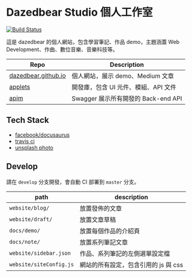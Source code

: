 # Dazedbear Studio 個人工作室

[![Build Status](https://travis-ci.org/dazedbear/dazedbear.github.io.svg?branch=develop)](https://travis-ci.org/dazedbear/dazedbear.github.io)

這是 dazedbear 的個人網站，包含學習筆記、作品 demo，主題涵蓋 Web Development、作曲、數位音樂、音樂科技等。

| Repo | Description |
| -- | -- |
| [dazedbear.github.io](https://github.com/dazedbear/dazedbear.github.io) | 個人網站，展示 demo、Medium 文章 |
| [applets](https://github.com/dazedbear/applets) | 開發庫，包含 UI 元件、模組、API 文件 |
| [apim](https://github.com/dazedbear/apim) | Swagger 展示所有開發的 Back-end API |

## Tech Stack

- [facebook/docusaurus](https://docusaurus.io/en/)
- [travis ci](https://travis-ci.org/)
- [unsplash photo](https://unsplash.com/)

## Develop

請在 `develop` 分支開發，會自動 CI 部署到 `master` 分支。

| path | description |
| -- | -- |
| `website/blog/` | 放置發佈的文章 |
| `website/draft/` | 放置文章草稿 |
| `docs/demo/` | 放置每個作品的介紹頁 |
| `docs/note/` | 放置系列筆記文章 |
| `website/sidebar.json` | 作品、系列筆記的左側選單設定檔 |
| `website/siteConfig.js` | 網站的所有設定，包含引用的 js 與 css |